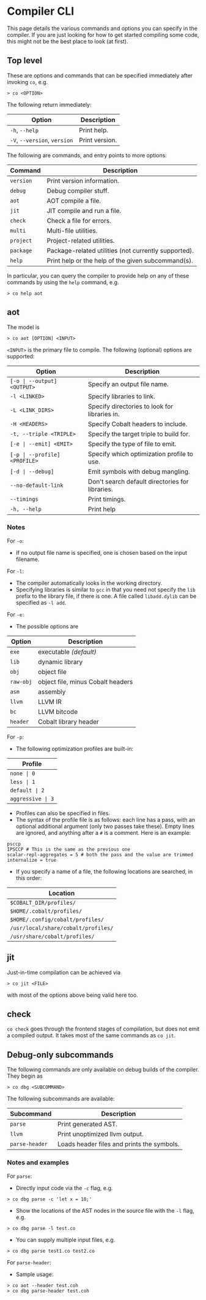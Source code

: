 # Compiler CLI

This page details the various commands and options you can specify in the compiler. 
If you are just looking for how to get started compiling some code, this might not 
be the best place to look (at first). 

## Top level 

These are options and commands that can be specified immediately after invoking `co`, e.g.
```
> co <OPTION>
```

The following return immediately:

| Option | Description |
|--------|----------|
| `-h`, `--help` | Print help. |
| `-V`, `--version`, `version` | Print version. |

The following are commands, and entry points to more options:
  
| Command | Description |
|---------|--------|
| `version` | Print version information. |
| `debug`   | Debug compiler stuff. |
| `aot`     | AOT compile a file. |
| `jit`     | JIT compile and run a file. |
| `check`   | Check a file for errors. |
| `multi`   | Multi-file utilities. |
| `project` | Project-related utilities. |
| `package` | Package-related utilities (not currently supported). |
| `help`    | Print help or the help of the given subcommand(s). |

In particular, you can query the compiler to provide help on any of these commands
by using the `help` command, e.g. 

```
> co help aot
```

## aot

The model is 
```
> co aot [OPTION] <INPUT>
```
`<INPUT>` is the primary file to compile. The following (optional) options are supported:

| Option | Description |
|--------|-------------|
| <code>[-o &#x7c; --output] \<OUTPUT\></code> | Specify an output file name. |
| `-l <LINKED>` | Specify libraries to link. |
| `-L <LINK_DIRS>` | Specify directories to look for libraries in. |
| `-H <HEADERS>` | Specify Cobalt headers to include. |
| `-t, --triple <TRIPLE>` | Specify the target triple to build for. |
| <code>[-e &#x7c; --emit] \<EMIT\></code> | Specify the type of file to emit. |
| <code>[-p &#x7c; --profile] \<PROFILE\></code> | Specify which optimization profile to use. |
| <code>[-d &#x7c; --debug]</code> | Emit symbols with debug mangling. |
| `--no-default-link` | Don't search default directories for libraries. |
| `--timings` | Print timings. |
| `-h, --help` | Print help |

### Notes

For `-o`:
- If no output file name is specified, one is chosen based on the input filename.

For `-l`:
- The compiler automatically looks in the working directory.
- Specifying libraries is similar to `gcc` in that you need not specify the `lib`
prefix to the library file, if there is one. A file called `libadd.dylib` can be specified 
as `-l add`.

For `-e`:
- The possible options are 

| Option | Description |
|--------|-------------|
| `exe` | executable _(default)_ |
| `lib` | dynamic library |
| `obj` | object file |
| `raw-obj` | object file, minus Cobalt headers |
| `asm` | assembly |
| `llvm` | LLVM IR |
| `bc` | LLVM bitcode |
| `header` | Cobalt library header |

For `-p`:
- The following optimization profiles are built-in:

| Profile |
|---------|
| <code>none &#x7c; 0</code> | 
| <code>less &#x7c; 1</code> | 
| <code>default &#x7c; 2</code> | 
| <code>aggressive &#x7c; 3</code> | 

- Profiles can also be specified in files.
- The syntax of the profile file is as follows: each line has a pass, with an optional 
additional argument (only two passes take these). Empty lines are ignored, and anything 
after a `#` is a comment. Here is an example:
```
psccp
IPSCCP # This is the same as the previous one
scalar-repl-aggregates = 5 # both the pass and the value are trimmed
internalize = true
```
- If you specify a name of a file, the following locations are searched, in this order:

| Location |
|----------|
| `$COBALT_DIR/profiles/` |
| `$HOME/.cobalt/profiles/` |
| `$HOME/.config/cobalt/profiles/`|
| `/usr/local/share/cobalt/profiles/` |
| `/usr/share/cobalt/profiles/` |

## jit

Just-in-time compilation can be achieved via 
```
> co jit <FILE>
```
with most of the options above being valid here too.

## check

`co check` goes through the frontend stages of compilation, but does not emit a compiled
output. It takes most of the same commands as `co jit`. 

## Debug-only subcommands

The following commands are only available on debug builds of the compiler. They begin as 
```
> co dbg <SUBCOMMAND>
```
The following subcommands are available:

| Subcommand | Description |
|------------|-------------|
| `parse` | Print generated AST. |
| `llvm` | Print unoptimized llvm output. |
| `parse-header` | Loads header files and prints the symbols. |

### Notes and examples

For `parse`:
- Directly input code via the `-c` flag, e.g.
```
> co dbg parse -c 'let x = 10;'
```
- Show the locations of the AST nodes in the source file with the `-l` flag, e.g.
```
> co dbg parse -l test.co
```
- You can supply multiple input files, e.g. 
```
> co dbg parse test1.co test2.co
```

For `parse-header`:
- Sample usage:
```
> co aot --header test.coh
> co dbg parse-header test.coh
```


